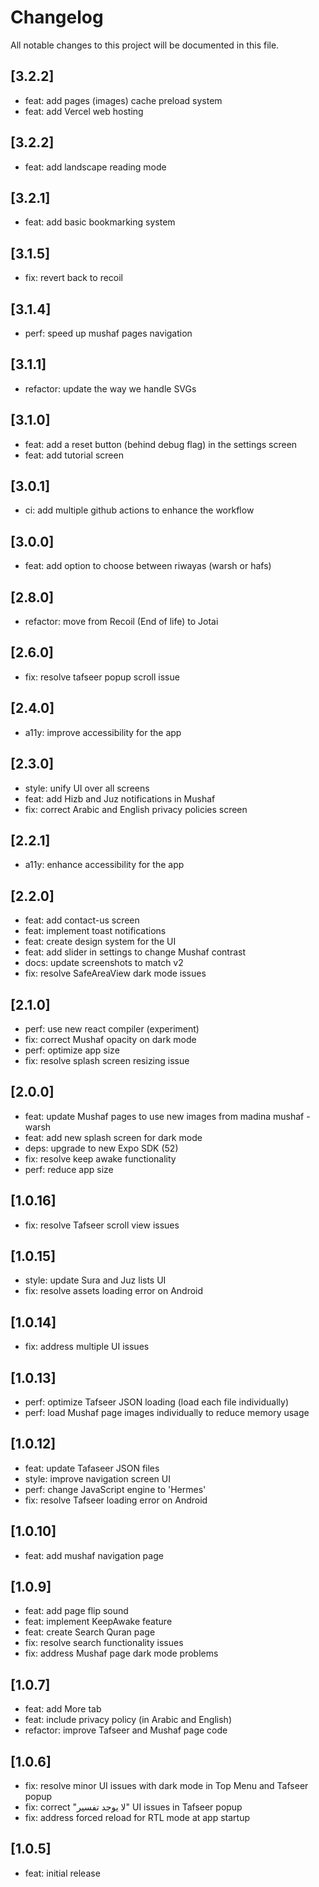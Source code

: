 # Changelog

All notable changes to this project will be documented in this file.

## [3.2.2]

- feat: add pages (images) cache preload system
- feat: add Vercel web hosting

## [3.2.2]

- feat: add landscape reading mode

## [3.2.1]

- feat: add basic bookmarking system

## [3.1.5]

- fix: revert back to recoil

## [3.1.4]

- perf: speed up mushaf pages navigation

## [3.1.1]

- refactor: update the way we handle SVGs

## [3.1.0]

- feat: add a reset button (behind debug flag) in the settings screen
- feat: add tutorial screen

## [3.0.1]

- ci: add multiple github actions to enhance the workflow

## [3.0.0]

- feat: add option to choose between riwayas (warsh or hafs)

## [2.8.0]

- refactor: move from Recoil (End of life) to Jotai

## [2.6.0]

- fix: resolve tafseer popup scroll issue

## [2.4.0]

- a11y: improve accessibility for the app

## [2.3.0]

- style: unify UI over all screens
- feat: add Hizb and Juz notifications in Mushaf
- fix: correct Arabic and English privacy policies screen

## [2.2.1]

- a11y: enhance accessibility for the app

## [2.2.0]

- feat: add contact-us screen
- feat: implement toast notifications
- feat: create design system for the UI
- feat: add slider in settings to change Mushaf contrast
- docs: update screenshots to match v2
- fix: resolve SafeAreaView dark mode issues

## [2.1.0]

- perf: use new react compiler (experiment)
- fix: correct Mushaf opacity on dark mode
- perf: optimize app size
- fix: resolve splash screen resizing issue

## [2.0.0]

- feat: update Mushaf pages to use new images from madina mushaf - warsh
- feat: add new splash screen for dark mode
- deps: upgrade to new Expo SDK (52)
- fix: resolve keep awake functionality
- perf: reduce app size

## [1.0.16]

- fix: resolve Tafseer scroll view issues

## [1.0.15]

- style: update Sura and Juz lists UI
- fix: resolve assets loading error on Android

## [1.0.14]

- fix: address multiple UI issues

## [1.0.13]

- perf: optimize Tafseer JSON loading (load each file individually)
- perf: load Mushaf page images individually to reduce memory usage

## [1.0.12]

- feat: update Tafaseer JSON files
- style: improve navigation screen UI
- perf: change JavaScript engine to 'Hermes'
- fix: resolve Tafseer loading error on Android

## [1.0.10]

- feat: add mushaf navigation page

## [1.0.9]

- feat: add page flip sound
- feat: implement KeepAwake feature
- feat: create Search Quran page
- fix: resolve search functionality issues
- fix: address Mushaf page dark mode problems

## [1.0.7]

- feat: add More tab
- feat: include privacy policy (in Arabic and English)
- refactor: improve Tafseer and Mushaf page code

## [1.0.6]

- fix: resolve minor UI issues with dark mode in Top Menu and Tafseer popup
- fix: correct "لا يوجد تفسير" UI issues in Tafseer popup
- fix: address forced reload for RTL mode at app startup

## [1.0.5]

- feat: initial release
